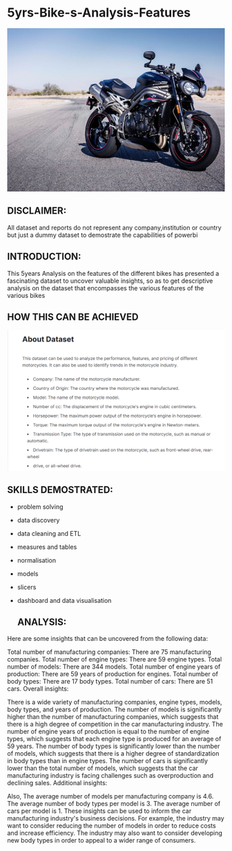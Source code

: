 # 5yrs-Bike-s-Analysis-Features


![](m.c3.jpg)

## DISCLAIMER:
All dataset and reports do not represent any company,institution or country but just a dummy dataset to demostrate the capabilities of powerbi

## INTRODUCTION:
This 5years Analysis on the features of the different bikes has presented a fascinating dataset to uncover valuable insights, so as to get descriptive analysis on the dataset that encompasses the various features of the various bikes

## HOW THIS CAN BE ACHIEVED

![](b.PNG)

## SKILLS DEMOSTRATED:
- problem solving
- data discovery
- data cleaning and ETL
- measures and tables
- normalisation
- models
- slicers
- dashboard and data visualisation

  ## ANALYSIS:

Here are some insights that can be uncovered from the following data:

Total number of manufacturing companies: There are 75 manufacturing companies.
Total number of engine types: There are 59 engine types.
Total number of models: There are 344 models.
Total number of engine years of production: There are 59 years of production for engines.
Total number of body types: There are 17 body types.
Total number of cars: There are 51 cars.
Overall insights:

There is a wide variety of manufacturing companies, engine types, models, body types, and years of production.
The number of models is significantly higher than the number of manufacturing companies, which suggests that there is a high degree of competition in the car manufacturing industry.
The number of engine years of production is equal to the number of engine types, which suggests that each engine type is produced for an average of 59 years.
The number of body types is significantly lower than the number of models, which suggests that there is a higher degree of standardization in body types than in engine types.
The number of cars is significantly lower than the total number of models, which suggests that the car manufacturing industry is facing challenges such as overproduction and declining sales.
Additional insights:

Also,
The average number of models per manufacturing company is 4.6.
The average number of body types per model is 3.
The average number of cars per model is 1.
These insights can be used to inform the car manufacturing industry's business decisions. For example, the industry may want to consider reducing the number of models in order to reduce costs and increase efficiency. The industry may also want to consider developing new body types in order to appeal to a wider range of consumers.














  





